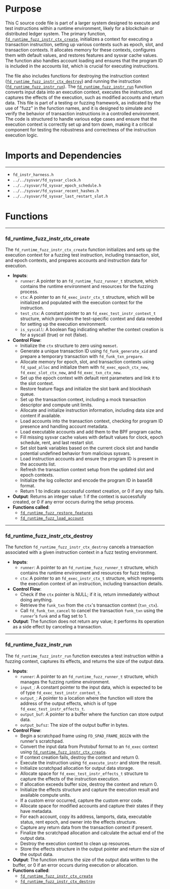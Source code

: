# Purpose
This C source code file is part of a larger system designed to execute and test instructions within a runtime environment, likely for a blockchain or distributed ledger system. The primary function, [`fd_runtime_fuzz_instr_ctx_create`](#fd_runtime_fuzz_instr_ctx_create), initializes a context for executing a transaction instruction, setting up various contexts such as epoch, slot, and transaction contexts. It allocates memory for these contexts, configures them with default values, and restores features and sysvar cache values. The function also handles account loading and ensures that the program ID is included in the accounts list, which is crucial for executing instructions.

The file also includes functions for destroying the instruction context ([`fd_runtime_fuzz_instr_ctx_destroy`](#fd_runtime_fuzz_instr_ctx_destroy)) and running the instruction ([`fd_runtime_fuzz_instr_run`](#fd_runtime_fuzz_instr_run)). The [`fd_runtime_fuzz_instr_run`](#fd_runtime_fuzz_instr_run) function converts input data into an execution context, executes the instruction, and captures the effects of the execution, such as modified accounts and return data. This file is part of a testing or fuzzing framework, as indicated by the use of "fuzz" in the function names, and it is designed to simulate and verify the behavior of transaction instructions in a controlled environment. The code is structured to handle various edge cases and ensure that the execution context is correctly set up and torn down, making it a critical component for testing the robustness and correctness of the instruction execution logic.
# Imports and Dependencies

---
- `fd_instr_harness.h`
- `../../sysvar/fd_sysvar_clock.h`
- `../../sysvar/fd_sysvar_epoch_schedule.h`
- `../../sysvar/fd_sysvar_recent_hashes.h`
- `../../sysvar/fd_sysvar_last_restart_slot.h`


# Functions

---
### fd\_runtime\_fuzz\_instr\_ctx\_create<!-- {{#callable:fd_runtime_fuzz_instr_ctx_create}} -->
The `fd_runtime_fuzz_instr_ctx_create` function initializes and sets up the execution context for a fuzzing test instruction, including transaction, slot, and epoch contexts, and prepares accounts and instruction data for execution.
- **Inputs**:
    - `runner`: A pointer to an `fd_runtime_fuzz_runner_t` structure, which contains the runtime environment and resources for the fuzzing process.
    - `ctx`: A pointer to an `fd_exec_instr_ctx_t` structure, which will be initialized and populated with the execution context for the instruction.
    - `test_ctx`: A constant pointer to an `fd_exec_test_instr_context_t` structure, which provides the test-specific context and data needed for setting up the execution environment.
    - `is_syscall`: A boolean flag indicating whether the context creation is for a syscall (true) or not (false).
- **Control Flow**:
    - Initialize the `ctx` structure to zero using `memset`.
    - Generate a unique transaction ID using `fd_funk_generate_xid` and prepare a temporary transaction with `fd_funk_txn_prepare`.
    - Allocate memory for epoch, slot, and transaction contexts using `fd_spad_alloc` and initialize them with `fd_exec_epoch_ctx_new`, `fd_exec_slot_ctx_new`, and `fd_exec_txn_ctx_new`.
    - Set up the epoch context with default rent parameters and link it to the slot context.
    - Restore feature flags and initialize the slot bank and blockhash queue.
    - Set up the transaction context, including a mock transaction descriptor and compute unit limits.
    - Allocate and initialize instruction information, including data size and content if available.
    - Load accounts into the transaction context, checking for program ID presence and handling account metadata.
    - Load executable accounts and add them to the BPF program cache.
    - Fill missing sysvar cache values with default values for clock, epoch schedule, rent, and last restart slot.
    - Set slot bank variables based on the current clock slot and handle potential undefined behavior from malicious sysvars.
    - Load instruction accounts and ensure the program ID is present in the accounts list.
    - Refresh the transaction context setup from the updated slot and epoch contexts.
    - Initialize the log collector and encode the program ID in base58 format.
    - Return 1 to indicate successful context creation, or 0 if any step fails.
- **Output**: Returns an integer value: 1 if the context is successfully created, or 0 if any error occurs during the setup process.
- **Functions called**:
    - [`fd_runtime_fuzz_restore_features`](fd_harness_common.c.driver.md#fd_runtime_fuzz_restore_features)
    - [`fd_runtime_fuzz_load_account`](fd_harness_common.c.driver.md#fd_runtime_fuzz_load_account)


---
### fd\_runtime\_fuzz\_instr\_ctx\_destroy<!-- {{#callable:fd_runtime_fuzz_instr_ctx_destroy}} -->
The function `fd_runtime_fuzz_instr_ctx_destroy` cancels a transaction associated with a given instruction context in a fuzz testing environment.
- **Inputs**:
    - `runner`: A pointer to an `fd_runtime_fuzz_runner_t` structure, which contains the runtime environment and resources for fuzz testing.
    - `ctx`: A pointer to an `fd_exec_instr_ctx_t` structure, which represents the execution context of an instruction, including transaction details.
- **Control Flow**:
    - Check if the `ctx` pointer is NULL; if it is, return immediately without doing anything.
    - Retrieve the `funk_txn` from the `ctx`'s transaction context (`txn_ctx`).
    - Call `fd_funk_txn_cancel` to cancel the transaction `funk_txn` using the `runner`'s `funk` and a flag set to 1.
- **Output**: The function does not return any value; it performs its operation as a side effect by canceling a transaction.


---
### fd\_runtime\_fuzz\_instr\_run<!-- {{#callable:fd_runtime_fuzz_instr_run}} -->
The `fd_runtime_fuzz_instr_run` function executes a test instruction within a fuzzing context, captures its effects, and returns the size of the output data.
- **Inputs**:
    - `runner`: A pointer to an `fd_runtime_fuzz_runner_t` structure, which manages the fuzzing runtime environment.
    - `input_`: A constant pointer to the input data, which is expected to be of type `fd_exec_test_instr_context_t`.
    - `output_`: A pointer to a location where the function will store the address of the output effects, which is of type `fd_exec_test_instr_effects_t`.
    - `output_buf`: A pointer to a buffer where the function can store output data.
    - `output_bufsz`: The size of the output buffer in bytes.
- **Control Flow**:
    - Begin a scratchpad frame using `FD_SPAD_FRAME_BEGIN` with the runner's scratchpad.
    - Convert the input data from Protobuf format to an `fd_exec` context using [`fd_runtime_fuzz_instr_ctx_create`](#fd_runtime_fuzz_instr_ctx_create).
    - If context creation fails, destroy the context and return 0.
    - Execute the instruction using `fd_execute_instr` and store the result.
    - Initialize scratchpad allocation for output data storage.
    - Allocate space for `fd_exec_test_instr_effects_t` structure to capture the effects of the instruction execution.
    - If allocation exceeds buffer size, destroy the context and return 0.
    - Initialize the effects structure and capture the execution result and available compute units.
    - If a custom error occurred, capture the custom error code.
    - Allocate space for modified accounts and capture their states if they have metadata.
    - For each account, copy its address, lamports, data, executable status, rent epoch, and owner into the effects structure.
    - Capture any return data from the transaction context if present.
    - Finalize the scratchpad allocation and calculate the actual end of the output data.
    - Destroy the execution context to clean up resources.
    - Store the effects structure in the output pointer and return the size of the output data.
- **Output**: The function returns the size of the output data written to the buffer, or 0 if an error occurs during execution or allocation.
- **Functions called**:
    - [`fd_runtime_fuzz_instr_ctx_create`](#fd_runtime_fuzz_instr_ctx_create)
    - [`fd_runtime_fuzz_instr_ctx_destroy`](#fd_runtime_fuzz_instr_ctx_destroy)


